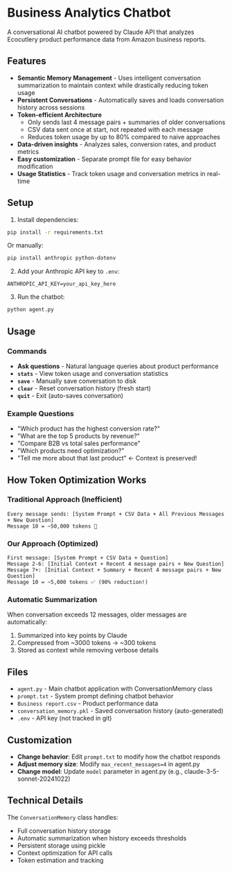 # Business Analytics Chatbot

A conversational AI chatbot powered by Claude API that analyzes Ecocutlery product performance data from Amazon business reports.

## Features

- **Semantic Memory Management** - Uses intelligent conversation summarization to maintain context while drastically reducing token usage
- **Persistent Conversations** - Automatically saves and loads conversation history across sessions
- **Token-efficient Architecture**
  - Only sends last 4 message pairs + summaries of older conversations
  - CSV data sent once at start, not repeated with each message
  - Reduces token usage by up to 80% compared to naive approaches
- **Data-driven insights** - Analyzes sales, conversion rates, and product metrics
- **Easy customization** - Separate prompt file for easy behavior modification
- **Usage Statistics** - Track token usage and conversation metrics in real-time

## Setup

1. Install dependencies:
```bash
pip install -r requirements.txt
```

Or manually:
```bash
pip install anthropic python-dotenv
```

2. Add your Anthropic API key to `.env`:
```
ANTHROPIC_API_KEY=your_api_key_here
```

3. Run the chatbot:
```bash
python agent.py
```

## Usage

### Commands
- **Ask questions** - Natural language queries about product performance
- **`stats`** - View token usage and conversation statistics
- **`save`** - Manually save conversation to disk
- **`clear`** - Reset conversation history (fresh start)
- **`quit`** - Exit (auto-saves conversation)

### Example Questions
- "Which product has the highest conversion rate?"
- "What are the top 5 products by revenue?"
- "Compare B2B vs total sales performance"
- "Which products need optimization?"
- "Tell me more about that last product" ← Context is preserved!

## How Token Optimization Works

### Traditional Approach (Inefficient)
```
Every message sends: [System Prompt + CSV Data + All Previous Messages + New Question]
Message 10 = ~50,000 tokens 💸
```

### Our Approach (Optimized)
```
First message: [System Prompt + CSV Data + Question]
Message 2-6: [Initial Context + Recent 4 message pairs + New Question]
Message 7+: [Initial Context + Summary + Recent 4 message pairs + New Question]
Message 10 = ~5,000 tokens ✅ (90% reduction!)
```

### Automatic Summarization
When conversation exceeds 12 messages, older messages are automatically:
1. Summarized into key points by Claude
2. Compressed from ~3000 tokens → ~300 tokens
3. Stored as context while removing verbose details

## Files

- `agent.py` - Main chatbot application with ConversationMemory class
- `prompt.txt` - System prompt defining chatbot behavior
- `Business report.csv` - Product performance data
- `conversation_memory.pkl` - Saved conversation history (auto-generated)
- `.env` - API key (not tracked in git)

## Customization

- **Change behavior**: Edit `prompt.txt` to modify how the chatbot responds
- **Adjust memory size**: Modify `max_recent_messages=4` in agent.py
- **Change model**: Update `model` parameter in agent.py (e.g., claude-3-5-sonnet-20241022)

## Technical Details

The `ConversationMemory` class handles:
- Full conversation history storage
- Automatic summarization when history exceeds thresholds
- Persistent storage using pickle
- Context optimization for API calls
- Token estimation and tracking

